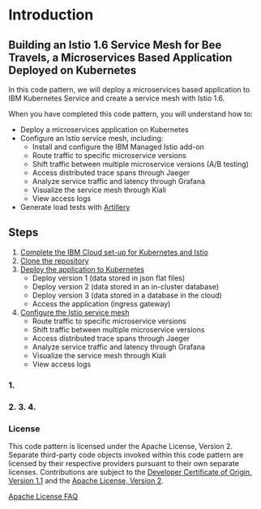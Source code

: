 # Introduction

## Building an Istio 1.6 Service Mesh for Bee Travels, a Microservices Based Application Deployed on Kubernetes

In this code pattern, we will deploy a microservices based application to IBM Kubernetes Service and create a service mesh with Istio 1.6.

When you have completed this code pattern, you will understand how to:

* Deploy a microservices application on Kubernetes
* Configure an Istio service mesh, including:
  * Install and configure the IBM Managed Istio add-on
  * Route traffic to specific microservice versions
  * Shift traffic between multiple microservice versions \(A/B testing\)
  * Access distributed trace spans through Jaeger
  * Analyze service traffic and latency through Grafana
  * Visualize the service mesh through Kiali
  * View access logs 
* Generate load tests with [Artillery](https://artillery.io/docs/)

## Steps

1. [Complete the IBM Cloud set-up for Kubernetes and Istio](./#1-Complete-the-IBM-Cloud-set-up-for-Kubernetes-and-Istio)
2. [Clone the repository](./#2-Clone-the-repository)
3. [Deploy the application to Kubernetes](./#3-Deploy-to-Kubernetes)
   * Deploy version 1 \(data stored in json flat files\)
   * Deploy version 2 \(data stored in an in-cluster database\)
   * Deploy version 3 \(data stored in a database in the cloud\)
   * Access the application \(ingress gateway\)
4. [Configure the Istio service mesh](./#4-Configure-the-Istio-service-mesh)
   * Route traffic to specific microservice versions
   * Shift traffic between multiple microservice versions
   * Access distributed trace spans through Jaeger
   * Analyze service traffic and latency through Grafana
   * Visualize the service mesh through Kiali
   * View access logs

### 1. 

### 2. 3. 4. 

### License

This code pattern is licensed under the Apache License, Version 2. Separate third-party code objects invoked within this code pattern are licensed by their respective providers pursuant to their own separate licenses. Contributions are subject to the [Developer Certificate of Origin, Version 1.1](https://developercertificate.org/) and the [Apache License, Version 2](https://www.apache.org/licenses/LICENSE-2.0.txt).

[Apache License FAQ](https://www.apache.org/foundation/license-faq.html#WhatDoesItMEAN)

